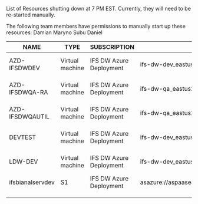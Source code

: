 List of Resources shutting down at 7 PM EST.
Currently, they will need to be re-started manually.

The following team members have permissions to manually start up these resources:
Damian
Maryno
Subu
Daniel


| NAME	 | TYPE	 | SUBSCRIPTION |RESOURCE GROUP  |  |LOCATION  |
|--|--|--|--|--|--|
|AZD-IFSDWDEV |Virtual machine  |IFS DW Azure Deployment| ifs-dw-dev_eastus2_rg |East US 2|  |
|AZD-IFSDWQA-RA |Virtual machine  |IFS DW Azure Deployment| ifs-dw-qa_eastus2_rg|East US 2|  |
|AZD-IFSDWQAUTIL  |Virtual machine |IFS DW Azure Deployment|ifs-dw-qa_eastus2_rg|East US 2||
|DEVTEST  |Virtual machine|IFS DW Azure Deployment|ifs-dw-dev_eastus2_rg|East US 2|  |
|LDW-DEV |Virtual machine  |IFS DW Azure Deployment|ifs-dw-dev_eastus2_rg|East US 2|  |
|ifsbianalservdev  |S1 |IFS DW Azure Deployment|asazure://aspaaseastus2.asazure.windows.net/ifsbianalservdev|  |  |
|  |  |  |  |  |  |
|  |  |  |  |  |  |
|  |  |  |  |  |  |

